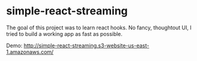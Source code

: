 # simple-react-streaming

The goal of this project was to learn react hooks. No fancy, thoughtout UI, I tried to build a working app as fast as possible.

Demo: http://simple-react-streaming.s3-website-us-east-1.amazonaws.com/
